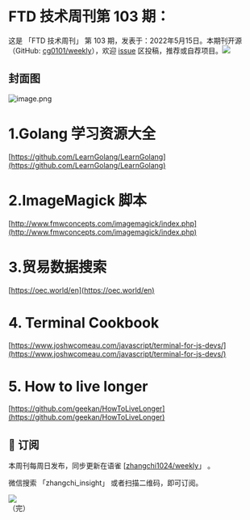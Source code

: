 # FTD 技术周刊第 103 期：
这是 「FTD 技术周刊」 第 103 期，发表于：2022年5月15日。本期刊开源（GitHub: [cg0101/weekly](https://github.com/cg0101/weekly)），欢迎 [issue](https://github.com/cg0101/weekly/issues) 区投稿，推荐或自荐项目。![](https://visitor-badge.glitch.me/badge?page_id=cg0101.weekly) <a href="https://www.linkedin.com/in/%E9%A9%B0-%E5%BC%A0-60669710a/">
        </a>
## 封面图


![image.png](https://cdn.nlark.com/yuque/0/2022/png/132503/1652628140986-d44f6375-1743-40d3-a197-bd7cac9dd4ab.png#clientId=u9ae1f032-ed52-4&crop=0&crop=0&crop=1&crop=1&from=paste&height=810&id=u0d424c5f&margin=%5Bobject%20Object%5D&name=image.png&originHeight=1620&originWidth=1080&originalType=binary&ratio=1&rotation=0&showTitle=false&size=1573802&status=done&style=none&taskId=u3a5e921b-e69f-4166-ac94-347f539be86&title=&width=540)

# 1.Golang 学习资源大全

[https://github.com/LearnGolang/LearnGolang](https://github.com/LearnGolang/LearnGolang)

# 2.ImageMagick 脚本

[http://www.fmwconcepts.com/imagemagick/index.php](http://www.fmwconcepts.com/imagemagick/index.php)

# 3.贸易数据搜索

[https://oec.world/en](https://oec.world/en)

# 4. Terminal Cookbook

[https://www.joshwcomeau.com/javascript/terminal-for-js-devs/](https://www.joshwcomeau.com/javascript/terminal-for-js-devs/)

# 5. How to live longer

[https://github.com/geekan/HowToLiveLonger](https://github.com/geekan/HowToLiveLonger)



## 📅 订阅
本周刊每周日发布，同步更新在语雀 [[zhangchi1024/weekly](https://www.yuque.com/zhangchi1024/weekly)」 。


微信搜索 「zhangchi_insight」 或者扫描二维码，即可订阅。
<div align="left"> <img src="https://cdn.nlark.com/yuque/0/2021/jpeg/132503/1640750963398-e8538e9e-6b96-46f7-abff-c93b56bdd377.jpeg?x-oss-process=image%2Fwatermark%2Ctype_d3F5LW1pY3JvaGVp%2Csize_36%2Ctext_5byg6amw%2Ccolor_FFFFFF%2Cshadow_50%2Ct_80%2Cg_se%2Cx_10%2Cy_10%2Fresize%2Cw_426%2Climit_0" ></div>    
    （完）